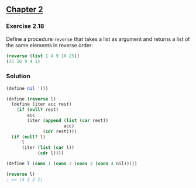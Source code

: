 ## [Chapter 2](../index.md#2-Building-Abstractions-with-Data)

### Exercise 2.18

Define a procedure `reverse` that takes a list as argument and returns a list of the same elements in reverse order:

```scheme
(reverse (list 1 4 9 16 25))
(25 16 9 4 1)
```

### Solution

```scheme
(define nil '())

(define (reverse l)
  (define (iter acc rest)
    (if (null? rest)
        acc
        (iter (append (list (car rest))
                      acc)
              (cdr rest))))
  (if (null? l)
      l
      (iter (list (car l))
            (cdr l))))

(define l (cons 1 (cons 2 (cons 3 (cons 4 nil)))))

(reverse l)
; => (4 3 2 1)
```

